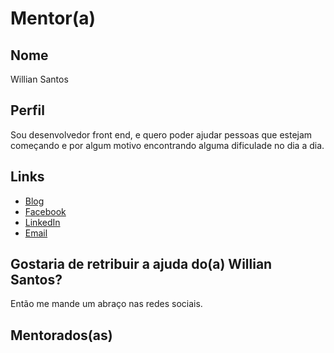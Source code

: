 # Mentor(a)

## Nome

Willian Santos

## Perfil

Sou desenvolvedor front end, e quero poder ajudar pessoas que estejam começando e por algum motivo encontrando alguma dificulade no dia a dia.


## Links

* [Blog](http://dwoond.github.io)
* [Facebook](https://www.facebook.com/dwoond)
* [LinkedIn](https://linkedin.com/in/williandsantos)
* [Email](mailto:willslliw@yahoo.com.br)

## Gostaria de retribuir a ajuda do(a) Willian Santos?

Então me mande um abraço nas redes sociais.

## Mentorados(as)
